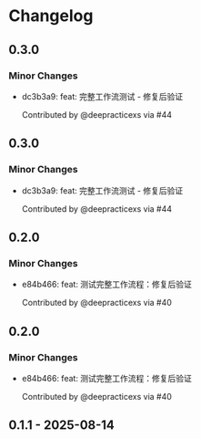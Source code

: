 # Changelog

## 0.3.0

### Minor Changes

- dc3b3a9: feat: 完整工作流测试 - 修复后验证

  Contributed by @deepracticexs via #44

## 0.3.0

### Minor Changes

- dc3b3a9: feat: 完整工作流测试 - 修复后验证

  Contributed by @deepracticexs via #44

## 0.2.0

### Minor Changes

- e84b466: feat: 测试完整工作流程：修复后验证

  Contributed by @deepracticexs via #40

## 0.2.0

### Minor Changes

- e84b466: feat: 测试完整工作流程：修复后验证

  Contributed by @deepracticexs via #40

## 0.1.1 - 2025-08-14

